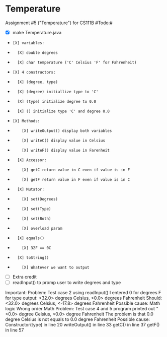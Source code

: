 # Temperature
Assignment #5 ("Temperature") for CS111B
#Todo:#
- [X] make Temperature.java
-     [X] variables:
-       [X] double degrees
-       [X] char temperature ('C' Celsius 'F' for Fahrenheit)
-     [X] 4 constructors:
-       [X] (degree, type)
-       [X] (degree) initiallize type to 'C'
-       [X] (type) initialize degree to 0.0
-       [X] () initialize type 'C' and degree 0.0
-     [X] Methods:
-         [X] writeOutput() display both variables
-         [X] writeC() display value in Celsius
-         [X] writeF() display value in Farenheit
-       [X] Accessor:
-         [X] getC return value in C even if value is in F
-         [X] getF return value in F even if value is in C
-       [X] Mutator:  
-         [X] set(Degrees)
-         [X] set(Type)
-         [X] set(Both)
-         [X] overload param
-       [X] equals()
-         [X] 32F == 0C
-       [X] toString()
-         [X] Whatever we want to output
- [ ] Extra credit
-   [ ] readInput() to promp user to write degrees and type

Important:
  Problem: Test case 2
           using readInput()
             I entered 0 for degrees
             F for type
           output:
             <32.0> degrees Celsius, <0.0> degrees Fahrenheit
           Should:
             <32.0> degrees Celsius, <-17.8> degrees Fahrenheit
           Possible cause:
             Math logic
             Wrong order
             Math
  Problem: Test case 4 and 5
           program printed out "<0.0> degree Celsius, <0.0> degree Fahrenheit
           The problem is that 0.0 degree Celsius is not equals to 0.0 degree Fahrenheit
           Possible cause:
            Constructor(type) in line 20
            writeOutput() in line 33
            getC() in line 37
            getF() in line 57
